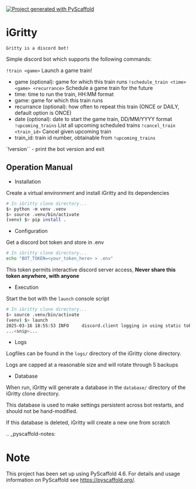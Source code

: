 [![Project generated with PyScaffold](https://img.shields.io/badge/-PyScaffold-005CA0?logo=pyscaffold)](https://pyscaffold.org/)

# iGritty

    Gritty is a discord bot!

Simple discord bot which supports the following commands:

`!train <game>` Launch a game train!
  - game (optional): game for which this train runs
`!schedule_train <time> <game> <recurrance>` Schedule a game train for the future
  - time: time to run the train, HH:MM format
  - game: game for which this train runs
  - recurrance (optional): how often to repeat this train (ONCE or DAILY, default option is ONCE)
  - date (optional): date to start the game train, DD/MM/YYYY format
`!upcoming_trains` List all upcoming scheduled trains
`!cancel_train <train_id>` Cancel given upcoming train
  - train_id: train id number, obtainable from `!upcoming_trains`

`!version`` - print the bot version and exit


## Operation Manual

* Installation

Create a virtual environment and install iGritty and its dependencies

```bash
# In iGritty clone directory...
$> python -m venv .venv
$> source .venv/bin/activate
(venv) $> pip install .
```

* Configuration

Get a discord bot token and store in .env

```bash
# In iGritty clone directory...
echo "BOT_TOKEN=<your_token_here> > .env"
```

This token permits interactive discord server access, **Never share this token anywhere, with anyone**

* Execution

Start the bot with the `launch` console script

```bash
# In iGritty clone directory...
$> source .venv/bin/activate
(venv) $> launch
2025-03-16 18:55:53 INFO     discord.client logging in using static token
...<snip>...
```

* Logs

Logfiles can be found in the `logs/` directory of the iGritty clone directory.

Logs are capped at a reasonable size and will rotate through 5 backups 

* Database

When run, iGritty will generate a database in the `database/` directory of the iGritty clone directory.

This database is used to make settings persistent across bot restarts, and should not be hand-modified.

If this database is deleted, iGritty will create a new one from scratch


.. _pyscaffold-notes:

Note
====

This project has been set up using PyScaffold 4.6. For details and usage
information on PyScaffold see https://pyscaffold.org/.

